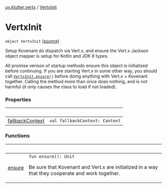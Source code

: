 [uy.klutter.vertx](../index.md) / [VertxInit](.)


# VertxInit
`object VertxInit` [(source)](https://github.com/kohesive/klutter/blob/master/vertx3-jdk8/src/main/kotlin/uy/klutter/vertx/Vertx.kt#L285)

Setup Kovenant do dispatch via Vert.x, and ensure the Vert.x Jackson object mapper is setup for Kotlin and JDK 8 types.

All promise verison of startup methods ensure this object is initialized before continuing.  If you are starting Vert.x
in some other way, you should call [`VertxInit.ensure()`](ensure.md) before doing anything with Vert.x + Kovenant
together.  Calling the method more than once does nothing, and is not harmful (it only causes the class to load if not loaded).





### Properties

|&nbsp;|&nbsp;|
|---|---|
| [fallbackContext](fallback-context.md) | `val fallbackContext: Context` |

### Functions

|&nbsp;|&nbsp;|
|---|---|
| [ensure](ensure.md) | `fun ensure(): Unit`<p>Be sure that Kovenant and Vert.x are initialized in a way that they cooperate and work together.</p> |
